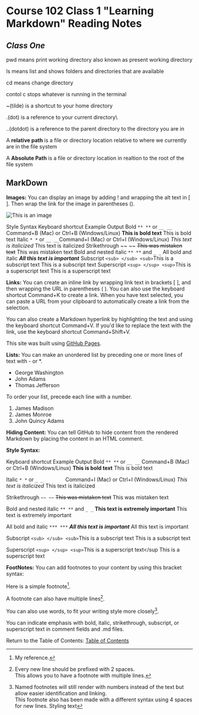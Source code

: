 # Course 102 Class 1 "Learning Markdown" Reading Notes

## *Class One*

pwd means print working directory also known as present working directory

ls means list and shows folders and directories that are available

cd means change directory

contol c stops whatever is running in the terminal

~(tilde) is a shortcut to your home directory

.(dot) is a reference to your current directory\

..(dotdot) is a reference to the parent directory to the directory you are in

A **relative path** is a file or directory location relative to where we currently are in the file system

A **Absolute Path** is a file or directory location in realtion to the root of the file system

## MarkDown

**Images:**
You can display an image by adding ! and wrapping the alt text in [ ]. Then wrap the link for the image in parentheses ().

![This is an image](https://myoctocat.com/assets/images/base-octocat.svg)

Style Syntax Keyboard shortcut Example Output
Bold `** **` or `__ __` Command+B (Mac) or Ctrl+B (Windows/Linux) **This is bold text** This is bold text
Italic `* *` or `__ __`Command+I (Mac) or Ctrl+I (Windows/Linux) *This text is italicized* This text is italicized
Strikethrough ~~ ~~ ~~This was mistaken text~~ This was mistaken text
Bold and nested italic `** **` and `_ _`
All bold and italic ***All this text is important***
Subscript `<sub> </sub> <sub>`This is a subscript text</sub> This is a subscript text
Superscript `<sup> </sup> <sup>`This is a superscript text</sup> This is a superscript text

**Links:**
You can create an inline link by wrapping link text in brackets [ ], and then wrapping the URL in parentheses ( ). You can also use the keyboard shortcut Command+K to create a link. When you have text selected, you can paste a URL from your clipboard to automatically create a link from the selection.

You can also create a Markdown hyperlink by highlighting the text and using the keyboard shortcut Command+V. If you'd like to replace the text with the link, use the keyboard shortcut Command+Shift+V.

This site was built using [GitHub Pages](https://pages.github.com/).

**Lists:**
You can make an unordered list by preceding one or more lines of text with - or *.

- George Washington
- John Adams
- Thomas Jefferson

To order your list, precede each line with a number.

1. James Madison
2. James Monroe
3. John Quincy Adams

**Hiding Content:**
You can tell GitHub to hide content from the rendered Markdown by placing the content in an HTML comment.

<!-- This content will not appear in the rendered Markdown -->

**Style Syntax:**

Keyboard shortcut Example Output
Bold `** **` or `__ __` Command+B (Mac) or Ctrl+B (Windows/Linux) **This is bold text** This is bold text

Italic `* *` or `_ _`     Command+I (Mac) or Ctrl+I (Windows/Linux) *This text is italicized* This text is italicized

Strikethrough	`~~ ~~` ~~This was mistaken text~~ This was mistaken text

Bold and nested italic `** **` and `_ _` **This text is extremely important** This text is extremely important

All bold and italic `*** ***` ***All this text is important*** All this text is important

Subscript `<sub> </sub> <sub>`This is a subscript text</sub> This is a subscript text

Superscript `<sup> </sup> <sup>`This is a superscript text</sup This is a superscript text

**FootNotes:**
You can add footnotes to your content by using this bracket syntax:

Here is a simple footnote[^1].

A footnote can also have multiple lines[^2].  

You can also use words, to fit your writing style more closely[^note].

[^1]: My reference.
[^2]: Every new line should be prefixed with 2 spaces.  
  This allows you to have a footnote with multiple lines.
[^note]:
    Named footnotes will still render with numbers instead of the text but allow easier identification and linking.  
    This footnote also has been made with a different syntax using 4 spaces for new lines.
Styling text

You can indicate emphasis with bold, italic, strikethrough, subscript, or superscript text in comment fields and .md files.

Return to the Table of Contents: [Table of Contents](https://todd75.github.io/reading-notes/README)
